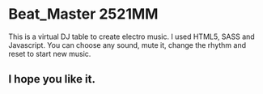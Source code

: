 # Beat_Master 2521MM

This is a virtual DJ table to create electro music. I used HTML5, SASS and Javascript.
You can choose any sound, mute it, change the rhythm and reset to start new music.

## I hope you like it.

